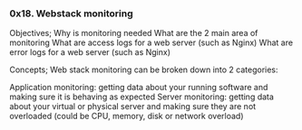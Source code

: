### 0x18. Webstack monitoring

Objectives;
Why is monitoring needed
What are the 2 main area of monitoring
What are access logs for a web server (such as Nginx)
What are error logs for a web server (such as Nginx)

Concepts;
Web stack monitoring can be broken down into 2 categories:

Application monitoring: getting data about your running software and making sure it is behaving as expected
Server monitoring: getting data about your virtual or physical server and making sure they are not overloaded (could be CPU, memory, disk or network overload)
